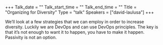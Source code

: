 +++
Talk_date = ""
Talk_start_time = ""
Talk_end_time = ""
Title = "Organizing for Diversity"
Type = "talk"
Speakers = ["david-laulusa"]
+++

We’ll look at a few strategies that we can employ in order to increase diversity. Luckily we are DevOps and can use DevOps principles. The key is that it’s not enough to want it to happen, you have to make it happen. Passivity is not an option.
